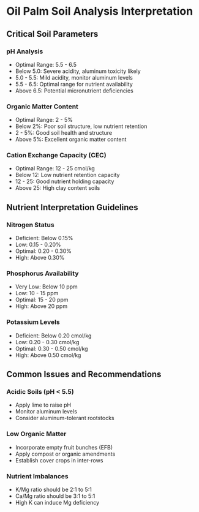 # Oil Palm Soil Analysis Interpretation

## Critical Soil Parameters

### pH Analysis
- Optimal Range: 5.5 - 6.5
- Below 5.0: Severe acidity, aluminum toxicity likely
- 5.0 - 5.5: Mild acidity, monitor aluminum levels
- 5.5 - 6.5: Optimal range for nutrient availability
- Above 6.5: Potential micronutrient deficiencies

### Organic Matter Content
- Optimal Range: 2 - 5%
- Below 2%: Poor soil structure, low nutrient retention
- 2 - 5%: Good soil health and structure
- Above 5%: Excellent organic matter content

### Cation Exchange Capacity (CEC)
- Optimal Range: 12 - 25 cmol/kg
- Below 12: Low nutrient retention capacity
- 12 - 25: Good nutrient holding capacity
- Above 25: High clay content soils

## Nutrient Interpretation Guidelines

### Nitrogen Status
- Deficient: Below 0.15%
- Low: 0.15 - 0.20%
- Optimal: 0.20 - 0.30%
- High: Above 0.30%

### Phosphorus Availability
- Very Low: Below 10 ppm
- Low: 10 - 15 ppm
- Optimal: 15 - 20 ppm
- High: Above 20 ppm

### Potassium Levels
- Deficient: Below 0.20 cmol/kg
- Low: 0.20 - 0.30 cmol/kg
- Optimal: 0.30 - 0.50 cmol/kg
- High: Above 0.50 cmol/kg

## Common Issues and Recommendations

### Acidic Soils (pH < 5.5)
- Apply lime to raise pH
- Monitor aluminum levels
- Consider aluminum-tolerant rootstocks

### Low Organic Matter
- Incorporate empty fruit bunches (EFB)
- Apply compost or organic amendments
- Establish cover crops in inter-rows

### Nutrient Imbalances
- K/Mg ratio should be 2:1 to 5:1
- Ca/Mg ratio should be 3:1 to 5:1
- High K can induce Mg deficiency
